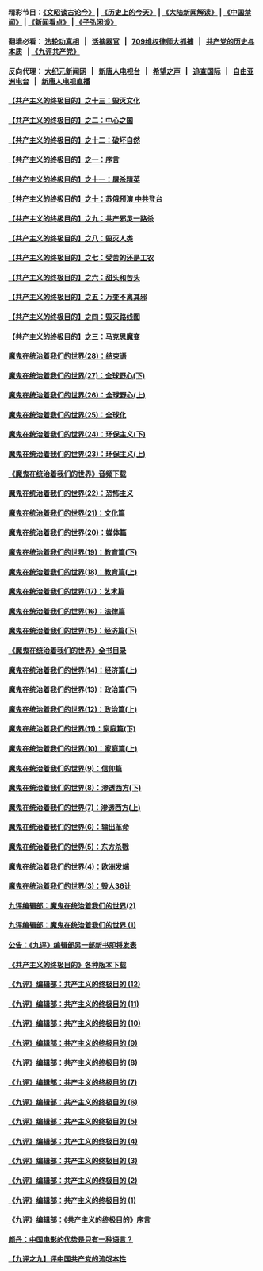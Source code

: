 #### 精彩节目：[《文昭谈古论今》](http://134.209.198.168/wenzhao) | [《历史上的今天》](http://134.209.198.168/today-in-history) | [《大陆新闻解读》](http://134.209.198.168/ntdtv-comedy) | [《中国禁闻》](http://134.209.198.168/ntdtv-news) | [《新闻看点》](http://134.209.198.168/news-insight) | [《子弘闲谈》](http://134.209.198.168/zihongxiantan/) 

  #### 翻墙必看： [法轮功真相](http://134.209.198.168:10000/videos/truth.html) &nbsp;&nbsp;|&nbsp;&nbsp; [活摘器官](http://134.209.198.168:10000/videos/res/Organs/) &nbsp;&nbsp;|&nbsp;&nbsp; [709维权律师大抓捕](http://134.209.198.168:10000/videos/709/) &nbsp;&nbsp;|&nbsp;&nbsp; [共产党的历史与本质](http://134.209.198.168:10000/videos/ccp.html) &nbsp;&nbsp;| [《九评共产党》](http://134.209.198.168:10000/videos/jiuping/) 

#### 反向代理： [大纪元新闻网](http://134.209.198.168:10080/) &nbsp;&nbsp;|&nbsp;&nbsp; [新唐人电视台](http://134.209.198.168:8000/) &nbsp;&nbsp;|&nbsp;&nbsp; [希望之声](http://134.209.198.168:8200/) &nbsp;&nbsp;|&nbsp;&nbsp; [追查国际](http://134.209.198.168:10010/) &nbsp;&nbsp;|&nbsp;&nbsp; [自由亚洲电台](http://134.209.198.168:9800/) &nbsp;&nbsp;|&nbsp;&nbsp; [新唐人电视直播](http://134.209.198.168/) 

#### [【共产主义的终极目的】之十三：毁灭文化](../pages/nsc422/n11135227.md?t=03281837) 

#### [【共产主义的终极目的】之二：中心之国](../pages/nsc422/n11047728.md?t=03281837) 

#### [【共产主义的终极目的】之十二：破坏自然](../pages/nsc422/n11135214.md?t=03281837) 

#### [【共产主义的终极目的】之一：序言](../pages/nsc422/n11086077.md?t=03281837) 

#### [【共产主义的终极目的】之十一：屠杀精英](../pages/nsc422/n11118442.md?t=03281837) 

#### [【共产主义的终极目的】之十：苏俄预演 中共登台](../pages/nsc422/n11118424.md?t=03281837) 

#### [【共产主义的终极目的】之九：共产邪灵一路杀](../pages/nsc422/n11114139.md?t=03281837) 

#### [【共产主义的终极目的】之八：毁灭人类](../pages/nsc422/n11108503.md?t=03281837) 

#### [【共产主义的终极目的】之七：受苦的还是工农](../pages/nsc422/n11101809.md?t=03281837) 

#### [【共产主义的终极目的】之六：甜头和苦头](../pages/nsc422/n11096971.md?t=03281837) 

#### [【共产主义的终极目的】之五：万变不离其邪](../pages/nsc422/n11091285.md?t=03281837) 

#### [【共产主义的终极目的】之四：毁灭路线图](../pages/nsc422/n11086284.md?t=03281837) 

#### [【共产主义的终极目的】之三：马克思魔变](../pages/nsc422/n11061941.md?t=03281837) 

#### [魔鬼在统治着我们的世界(28)：结束语](../pages/nsc422/n10936246.md?t=03281837) 

#### [魔鬼在统治着我们的世界(27)：全球野心(下)](../pages/nsc422/n10928319.md?t=03281837) 

#### [魔鬼在统治着我们的世界(26)：全球野心(上)](../pages/nsc422/n10900318.md?t=03281837) 

#### [魔鬼在统治着我们的世界(25)：全球化](../pages/nsc422/n10788205.md?t=03281837) 

#### [魔鬼在统治着我们的世界(24)：环保主义(下)](../pages/nsc422/n10695307.md?t=03281837) 

#### [魔鬼在统治着我们的世界(23)：环保主义(上)](../pages/nsc422/n10688613.md?t=03281837) 

#### [《魔鬼在统治着我们的世界》音频下载](../pages/nsc422/n10635553.md?t=03281837) 

#### [魔鬼在统治着我们的世界(22)：恐怖主义](../pages/nsc422/n10614727.md?t=03281837) 

#### [魔鬼在统治着我们的世界(21)：文化篇](../pages/nsc422/n10597706.md?t=03281837) 

#### [魔鬼在统治着我们的世界(20)：媒体篇](../pages/nsc422/n10586579.md?t=03281837) 

#### [魔鬼在统治着我们的世界(19)：教育篇(下)](../pages/nsc422/n10564808.md?t=03281837) 

#### [魔鬼在统治着我们的世界(18)：教育篇(上)](../pages/nsc422/n10526970.md?t=03281837) 

#### [魔鬼在统治着我们的世界(17)：艺术篇](../pages/nsc422/n10499093.md?t=03281837) 

#### [魔鬼在统治着我们的世界(16)：法律篇](../pages/nsc422/n10485969.md?t=03281837) 

#### [魔鬼在统治着我们的世界(15)：经济篇(下)](../pages/nsc422/n10469975.md?t=03281837) 

#### [《魔鬼在统治着我们的世界》全书目录](../pages/nsc422/n10464261.md?t=03281837) 

#### [魔鬼在统治着我们的世界(14)：经济篇(上)](../pages/nsc422/n10457370.md?t=03281837) 

#### [魔鬼在统治着我们的世界(13)：政治篇(下)](../pages/nsc422/n10448270.md?t=03281837) 

#### [魔鬼在统治着我们的世界(12)：政治篇(上)](../pages/nsc422/n10444576.md?t=03281837) 

#### [魔鬼在统治着我们的世界(11)：家庭篇(下)](../pages/nsc422/n10440961.md?t=03281837) 

#### [魔鬼在统治着我们的世界(10)：家庭篇(上)](../pages/nsc422/n10435448.md?t=03281837) 

#### [魔鬼在统治着我们的世界(9)：信仰篇](../pages/nsc422/n10432159.md?t=03281837) 

#### [魔鬼在统治着我们的世界(8)：渗透西方(下)](../pages/nsc422/n10429603.md?t=03281837) 

#### [魔鬼在统治着我们的世界(7)：渗透西方(上)](../pages/nsc422/n10426013.md?t=03281837) 

#### [魔鬼在统治着我们的世界(6)：输出革命](../pages/nsc422/n10421536.md?t=03281837) 

#### [魔鬼在统治着我们的世界(5)：东方杀戮](../pages/nsc422/n10417707.md?t=03281837) 

#### [魔鬼在统治着我们的世界(4)：欧洲发端](../pages/nsc422/n10414890.md?t=03281837) 

#### [魔鬼在统治着我们的世界(3)：毁人36计](../pages/nsc422/n10411583.md?t=03281837) 

#### [九评编辑部：魔鬼在统治着我们的世界(2)](../pages/nsc422/n10410036.md?t=03281837) 

#### [九评编辑部：魔鬼在统治着我们的世界 (1)](../pages/nsc422/n10406825.md?t=03281837) 

#### [公告：《九评》编辑部另一部新书即将发表](../pages/nsc422/n10405104.md?t=03281837) 

#### [《共产主义的终极目的》各种版本下载](../pages/nsc422/n10022138.md?t=03281837) 

#### [《九评》编辑部：共产主义的终极目的 (12)](../pages/nsc422/n9933272.md?t=03281837) 

#### [《九评》编辑部：共产主义的终极目的 (11)](../pages/nsc422/n9924973.md?t=03281837) 

#### [《九评》编辑部：共产主义的终极目的 (10)](../pages/nsc422/n9920883.md?t=03281837) 

#### [《九评》编辑部：共产主义的终极目的 (9)](../pages/nsc422/n9916363.md?t=03281837) 

#### [《九评》编辑部：共产主义的终极目的 (8)](../pages/nsc422/n9912488.md?t=03281837) 

#### [《九评》编辑部：共产主义的终极目的 (7)](../pages/nsc422/n9901176.md?t=03281837) 

#### [《九评》编辑部：共产主义的终极目的 (6)](../pages/nsc422/n9899359.md?t=03281837) 

#### [《九评》编辑部：共产主义的终极目的 (5)](../pages/nsc422/n9893174.md?t=03281837) 

#### [《九评》编辑部：共产主义的终极目的 (4)](../pages/nsc422/n9891246.md?t=03281837) 

#### [《九评》编辑部：共产主义的终极目的 (3)](../pages/nsc422/n9879879.md?t=03281837) 

#### [《九评》编辑部：共产主义的终极目的 (2)](../pages/nsc422/n9876205.md?t=03281837) 

#### [《九评》编辑部：共产主义的终极目的 (1)](../pages/nsc422/n9865857.md?t=03281837) 

#### [《九评》编辑部：《共产主义的终极目的》序言](../pages/nsc422/n9862666.md?t=03281837) 

#### [颜丹：中国电影的优势是只有一种语言？](../pages/nsc422/n9583062.md?t=03281837) 

#### [【九评之九】评中国共产党的流氓本性](../pages/nsc422/n737542.md?t=03281837) 

